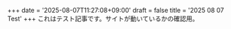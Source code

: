 +++
date = '2025-08-07T11:27:08+09:00'
draft = false
title = '2025 08 07 Test'
+++
これはテスト記事です。サイトが動いているかの確認用。